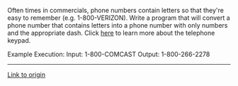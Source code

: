 Often times in commercials, phone numbers contain letters so that they're easy to remember (e.g. 1-800-VERIZON). Write a program that will convert a phone number that contains letters into a phone number with only numbers and the appropriate dash. Click [here](http://en.wikipedia.org/wiki/Telephone_keypad) to learn more about the telephone keypad.

Example Execution: 
Input: 1-800-COMCAST 
Output: 1-800-266-2278

---

[Link to origin](https://www.reddit.com/r/dailyprogrammer/qit0h)
